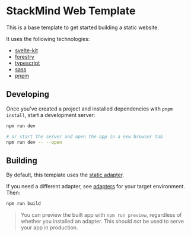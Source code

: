 # StackMind Web Template

This is a base template to get started building a static website.

It uses the following technologies:

- [svelte-kit](https://kit.svelte.dev/)
- [forestry](https://forestry.io/)
- [typescript](https://www.typescriptlang.org/)
- [sass](https://sass-lang.com/)
- [pnpm](https://pnpm.io/)

## Developing

Once you've created a project and installed dependencies with `pnpm install`, start a development server:

```bash
npm run dev

# or start the server and open the app in a new browser tab
npm run dev -- --open
```

## Building

By default, this template uses the [static adapter](https://www.npmjs.com/package/@sveltejs/adapter-static).

If you need a different adapter, see [adapters](https://kit.svelte.dev/docs#adapters) for your target environment. Then:

```bash
npm run build
```

> You can preview the built app with `npm run preview`, regardless of whether you installed an adapter. This should _not_ be used to serve your app in production.

